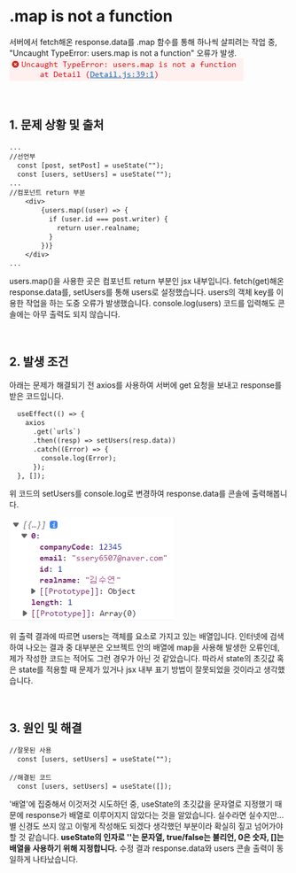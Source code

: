 # .map is not a function

서버에서 fetch해온 response.data를 .map 함수를 통해 하나씩 살피려는 작업 중, "Uncaught TypeError: users.map is not a function" 오류가 발생.
![default](../imgs/image-trouble-maperror.png)

<br />

## 1. 문제 상황 및 출처

```
...
//선언부
  const [post, setPost] = useState("");
  const [users, setUsers] = useState("");
...
//컴포넌트 return 부분
    <div>
        {users.map((user) => {
          if (user.id === post.writer) {
            return user.realname;
          }
        })}
    </div>
...
```

users.map()을 사용한 곳은 컴포넌트 return 부분인 jsx 내부입니다. fetch(get)해온 response.data를, setUsers를 통해 users로 설정했습니다. users의 객체 key를 이용한 작업을 하는 도중 오류가 발생했습니다. console.log(users) 코드를 입력해도 콘솔에는 아무 출력도 되지 않습니다.

<br>

## 2. 발생 조건

아래는 문제가 해결되기 전 axios를 사용하여 서버에 get 요청을 보내고 response를 받은 코드입니다.

```
  useEffect(() => {
    axios
      .get(`urls`)
      .then((resp) => setUsers(resp.data))
      .catch((Error) => {
        console.log(Error);
      });
  }, []);
```

위 코드의 setUsers를 console.log로 변경하여 response.data를 콘솔에 출력해봅니다.

![default](../imgs/image-trouble-map.png)

위 출력 결과에 따르면 users는 객체를 요소로 가지고 있는 배열입니다. 인터넷에 검색하여 나오는 결과 중 대부분은 오브젝트 안의 배열에 map을 사용해 발생한 오류인데, 제가 작성한 코드는 적어도 그런 경우가 아닌 것 같았습니다. 따라서 state의 초깃값 혹은 state를 적용할 때 문제가 있거나 jsx 내부 표기 방법이 잘못되었을 것이라고 생각했습니다.

<br>

## 3. 원인 및 해결

```
//잘못된 사용
  const [users, setUsers] = useState("");

//해결된 코드
  const [users, setUsers] = useState([]);
```

'배열'에 집중해서 이것저것 시도하던 중, useState의 초깃값을 문자열로 지정했기 때문에 response가 배열로 이루어지지 않았다는 것을 알았습니다.
실수라면 실수지만... 별 신경도 쓰지 않고 이렇게 작성해도 되겠다 생각했던 부분이라 확실히 짚고 넘어가야 할 것 같습니다. <b>useState의 인자로 ''는 문자열, true/false는 불리언, 0은 숫자, []는 배열을 사용하기 위해 지정합니다.</b> 수정 결과 response.data와 users 콘솔 출력이 동일하게 나타났습니다.

<br>
